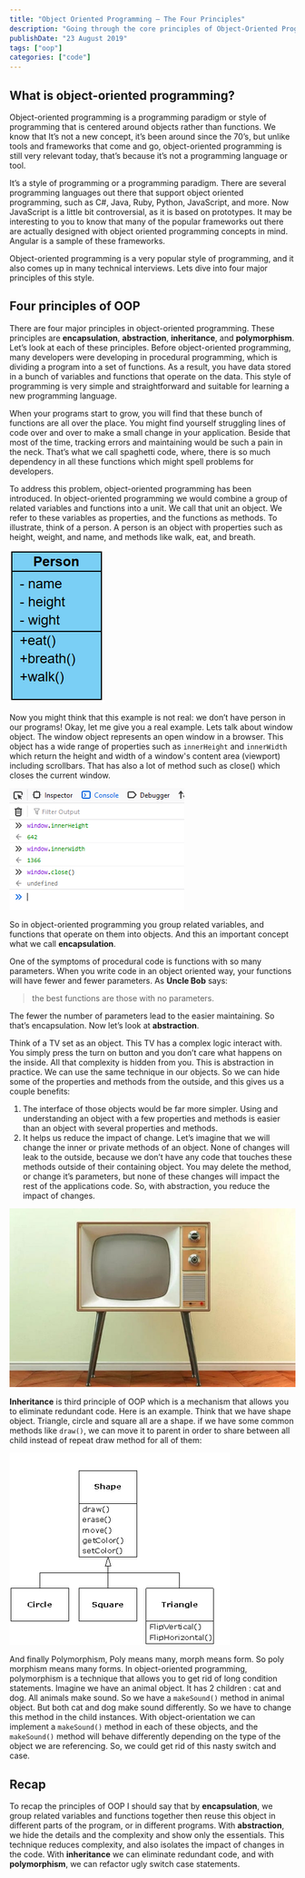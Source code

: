 ```yaml
---
title: "Object Oriented Programming — The Four Principles"
description: "Going through the core principles of Object-Oriented Programming—encapsulation, inheritance, polymorphism, and abstraction."
publishDate: "23 August 2019"
tags: ["oop"]
categories: ["code"]
---
```


## What is object-oriented programming?

Object-oriented programming is a programming paradigm or style of programming that is centered around objects rather than functions. We know that It’s not a new concept, it’s been around since the 70’s, but unlike tools and frameworks that come and go, object-oriented programming is still very relevant today, that’s because it’s not a programming language or tool.

It’s a style of programming or a programming paradigm. There are several programming languages out there that support object oriented programming, such as C#, Java, Ruby, Python, JavaScript, and more. Now JavaScript is a little bit controversial, as it is based on prototypes. It may be interesting to you to know that many of the popular frameworks out there are actually designed with object oriented programming concepts in mind. Angular is a sample of these frameworks.

Object-oriented programming is a very popular style of programming, and it also comes up in many technical interviews. Lets dive into four major principles of this style.

## Four principles of OOP

There are four major principles in object-oriented programming. These principles are **encapsulation**, **abstraction**, **inheritance**, and **polymorphism**. Let’s look at each of these principles. Before object-oriented programming, many developers were developing in procedural programming, which is dividing a program into a set of functions. As a result, you have data stored in a bunch of variables and functions that operate on the data. This style of programming is very simple and straightforward and suitable for learning a new programming language.

When your programs start to grow, you will find that these bunch of functions are all over the place. You might find yourself struggling lines of code over and over to make a small change in your application. Beside that most of the time, tracking errors and maintaining would be such a pain in the neck. That’s what we call spaghetti code, where, there is so much dependency in all these functions which might spell problems for developers.

To address this problem, object-oriented programming has been introduced. In object-oriented programming we would combine a group of related variables and functions into a unit. We call that unit an object. We refer to these variables as properties, and the functions as methods. To illustrate, think of a person. A person is an object with properties such as height, weight, and name, and methods like walk, eat, and breath.

![Person Object](./01.png)

Now you might think that this example is not real: we don’t have person in our programs! Okay, let me give you a real example. Lets talk about window object. The window object represents an open window in a browser. This object has a wide range of properties such as `innerHeight` and `innerWidth` which return the height and width of a window's content area (viewport) including scrollbars. That has also a lot of method such as close() which closes the current window.

![Window Object](./02.png)

So in object-oriented programming you group related variables, and functions that operate on them into objects. And this an important concept what we call **encapsulation**.

One of the symptoms of procedural code is functions with so many parameters. When you write code in an object oriented way, your functions will have fewer and fewer parameters. As **Uncle Bob** says:

> the best functions are those with no parameters.

The fewer the number of parameters lead to the easier maintaining. So that’s encapsulation. Now let’s look at **abstraction**.

Think of a TV set as an object. This TV has a complex logic interact with. You simply press the turn on button and you don’t care what happens on the inside. All that complexity is hidden from you. This is abstraction in practice. We can use the same technique in our objects. So we can hide some of the properties and methods from the outside, and this gives us a couple benefits:

1. The interface of those objects would be far more simpler. Using and understanding an object with a few properties and methods is easier than an object with several properties and methods.
2. It helps us reduce the impact of change. Let’s imagine that we will change the inner or private methods of an object. None of changes will leak to the outside, because we don’t have any code that touches these methods outside of their containing object. You may delete the method, or change it’s parameters, but none of these changes will impact the rest of the applications code. So, with abstraction, you reduce the impact of changes.

![TV](./03.jpg)

**Inheritance** is third principle of OOP which is a mechanism that allows you to eliminate redundant code. Here is an example. Think that we have shape object. Triangle, circle and square all are a shape. if we have some common methods like `draw()`, we can move it to parent in order to share between all child instead of repeat draw method for all of them:

![Shape Inheritance](./04.png)

And finally Polymorphism, Poly means many, morph means form. So poly morphism means many forms. In object-oriented programming, polymorphism is a technique that allows you to get rid of long condition statements. Imagine we have an animal object. It has 2 children : cat and dog. All animals make sound. So we have a `makeSound()` method in animal object. But both cat and dog make sound differently. So we have to change this method in the child instances. With object-orientation we can implement a `makeSound()` method in each of these objects, and the `makeSound()` method will behave differently depending on the type of the object we are referencing. So, we could get rid of this nasty switch and case.

## Recap

To recap the principles of OOP I should say that by **encapsulation**, we group related variables and functions together then reuse this object in different parts of the program, or in different programs. With **abstraction**, we hide the details and the complexity and show only the essentials. This technique reduces complexity, and also isolates the impact of changes in the code. With **inheritance** we can eliminate redundant code, and with **polymorphism**, we can refactor ugly switch case statements.
